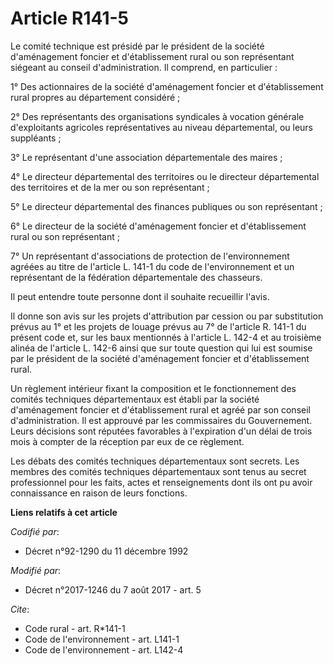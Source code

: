 # Article R141-5

Le comité technique est présidé par le président de la société d'aménagement foncier et d'établissement rural ou son
représentant siégeant au conseil d'administration. Il comprend, en particulier :

1° Des actionnaires de la société d'aménagement foncier et d'établissement rural propres au département considéré ;

2° Des représentants des organisations syndicales à vocation générale d'exploitants agricoles représentatives au niveau
départemental, ou leurs suppléants ;

3° Le représentant d'une association départementale des maires ;

4° Le directeur départemental des territoires ou le directeur départemental des territoires et de la mer ou son
représentant ;

5° Le directeur départemental des finances publiques ou son représentant ;

6° Le directeur de la société d'aménagement foncier et d'établissement rural ou son représentant ;

7° Un représentant d'associations de protection de l'environnement agréées au titre de l'article L. 141-1  du code de
l'environnement et un représentant de la fédération départementale des chasseurs.

Il peut entendre toute personne dont il souhaite recueillir l'avis.

Il donne son avis sur les projets d'attribution par cession ou par substitution prévus au 1° et les projets de louage prévus
au 7° de l'article R. 141-1  du présent code et, sur les baux mentionnés à l'article L. 142-4 et au troisième alinéa de
l'article L. 142-6 ainsi que sur toute question qui lui est soumise par le président de la société d'aménagement foncier et
d'établissement rural.

Un règlement intérieur fixant la composition et le fonctionnement des comités techniques départementaux est établi par la
société d'aménagement foncier et d'établissement rural et agréé par son conseil d'administration. Il est approuvé par les
commissaires du Gouvernement. Leurs décisions sont réputées favorables à l'expiration d'un délai de trois mois à compter de
la réception par eux de ce règlement.

Les débats des comités techniques départementaux sont secrets. Les membres des comités techniques départementaux sont tenus
au secret professionnel pour les faits, actes et renseignements dont ils ont pu avoir connaissance en raison de leurs
fonctions.

**Liens relatifs à cet article**

_Codifié par_:

  - Décret n°92-1290 du 11 décembre 1992

_Modifié par_:

  - Décret n°2017-1246 du 7 août 2017 - art. 5

_Cite_:

  - Code rural - art. R*141-1
  - Code de l'environnement - art. L141-1
  - Code de l'environnement - art. L142-4

